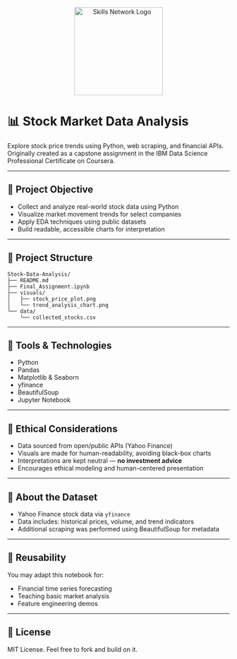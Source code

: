 <p align="center">
  <img src="https://cf-courses-data.s3.us.cloud-object-storage.appdomain.cloud/assets/logos/SN_web_lightmode.png" width="200" alt="Skills Network Logo">
</p>

# 📊 Stock Market Data Analysis

Explore stock price trends using Python, web scraping, and financial APIs. Originally created as a capstone assignment in the IBM Data Science Professional Certificate on Coursera.

---

## 🎯 Project Objective

- Collect and analyze real-world stock data using Python
- Visualize market movement trends for select companies
- Apply EDA techniques using public datasets
- Build readable, accessible charts for interpretation

---

## 📁 Project Structure

```
Stock-Data-Analysis/
├── README.md
├── Final_Assignment.ipynb
├── visuals/
│   ├── stock_price_plot.png
│   └── trend_analysis_chart.png
└── data/
    └── collected_stocks.csv
```

---

## 🧰 Tools & Technologies

- Python
- Pandas
- Matplotlib & Seaborn
- yfinance
- BeautifulSoup
- Jupyter Notebook

---


## 🔎 Ethical Considerations

- Data sourced from open/public APIs (Yahoo Finance)
- Visuals are made for human-readability, avoiding black-box charts
- Interpretations are kept neutral — **no investment advice**
- Encourages ethical modeling and human-centered presentation

---

## 📘 About the Dataset

- Yahoo Finance stock data via `yfinance`
- Data includes: historical prices, volume, and trend indicators
- Additional scraping was performed using BeautifulSoup for metadata

---

## 🤝 Reusability

You may adapt this notebook for:
- Financial time series forecasting
- Teaching basic market analysis
- Feature engineering demos

---

## 📃 License

MIT License. Feel free to fork and build on it.
